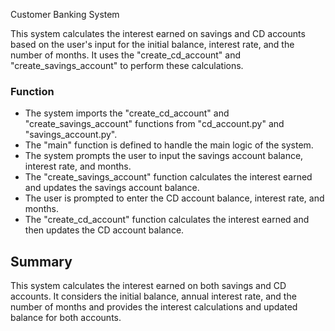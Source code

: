 Customer Banking System

This system calculates the interest earned on savings and CD accounts based on the user's input for the initial balance, interest rate, and the number of months. It uses the "create_cd_account" and "create_savings_account" to perform these calculations.

### Function
- The system imports the "create_cd_account" and "create_savings_account" functions from "cd_account.py" and "savings_account.py".
- The "main" function is defined to handle the main logic of the system.
- The system prompts the user to input the savings account balance, interest rate, and months.
- The "create_savings_account" function calculates the interest earned and updates the savings account balance.
- The user is prompted to enter the CD account balance, interest rate, and months.
- The "create_cd_account" function calculates the interest earned and then updates the CD account balance.

## Summary

This system calculates the interest earned on both savings and CD accounts. It considers the initial balance, annual interest rate, and the number of months and provides the interest calculations and updated balance for both accounts.



